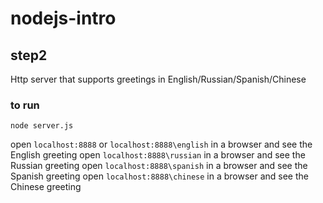 # nodejs-intro

## step2

Http server that supports greetings in English/Russian/Spanish/Chinese

### to run

  ```node server.js```

  open ```localhost:8888``` or ```localhost:8888\english``` in a browser and see the English greeting
  open ```localhost:8888\russian``` in a browser and see the Russian greeting
  open ```localhost:8888\spanish``` in a browser and see the Spanish greeting
  open ```localhost:8888\chinese``` in a browser and see the Chinese greeting
